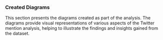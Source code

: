 ### Created Diagrams

This section presents the diagrams created as part of the analysis. The diagrams provide visual representations of various aspects of the Twitter mention analysis, helping to illustrate the findings and insights gained from the dataset.
 
